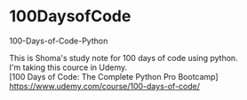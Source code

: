 # 100DaysofCode
100-Days-of-Code-Python

This is Shoma's study note for 100 days of code using python.<br>
I'm taking this cource in Udemy.<br>
[100 Days of Code: The Complete Python Pro Bootcamp]<br>
https://www.udemy.com/course/100-days-of-code/
